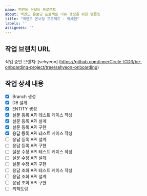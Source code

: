 ```yaml
---
name: 백엔드 온보딩 프로젝트
about: 백엔드 온보딩 프로젝트 이슈 생성을 위한 템플릿
title: "백엔드 온보딩 프로젝트 - 박세현"
labels: ''
assignees: ''
---
```


## 작업 브랜치 URL

작업 중인 브랜치: [sehyeon] (https://github.com/InnerCircle-ICD3/be-onboarding-project/tree/sehyeon-onboarding)

## 작업 상세 내용

- [x] Branch 생성
- [x] DB 설계
- [x] ENTITY 생성
- [x] 설문 등록 API 테스트 케이스 작성
- [x] 설문 등록 API 설계
- [x] 설문 등록 API 구현
- [x] 응답 등록 API 테스트 케이스 작성
- [ ] 응답 등록 API 설계
- [ ] 응답 등록 API 구현
- [ ] 설문 수정 API 테스트 케이스 작성
- [ ] 설문 수정 API 설계
- [ ] 설문 수정 API 구현
- [ ] 응답 조회 API 테스트 케이스 작성
- [ ] 응답 조회 API 설계
- [ ] 응답 조회 API 구현
- [ ] 리팩토링

<!--

다른분들이 어느정도 작성한 이슈를 참고하셔도 좋구요. 
개인적으로는 업무의 컨텍스트 단위로 구분하여 진행하는 편입니다.
아이디에이션 티켓 3개: A, B, C
POC 티켓 3개: D, E, F
데이터/개념 모델링 티켓 3개: G, H, I
API 설계 티켓 3개: J, K, L
API 구현 티켓 3개: M, N, O
...
그리고 각 작업은 모두 완결성을 가져야만 합니다. 
여기서 완결성은 그 작업까지만 해놓더라도 
에러나 문제 없이 배포가 가능한 수준을 의미합니다. 
예를 들어 API 구현 티켓 3개가 각각 완결성을 지녀서 
3개 티켓 모두 진행해야만 배포 가능한 것이 아닌, 
각 티켓 단위로 배포가 가능해야 합니다.
-->